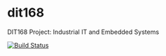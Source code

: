 # dit168
DIT168 Project: Industrial IT and Embedded Systems

[![Build Status](https://travis-ci.org/justasAtGU/dit168.svg?branch=master)](https://travis-ci.org/justasAtGU/dit168)
